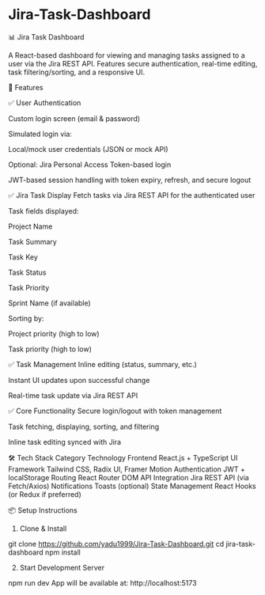 # Jira-Task-Dashboard

📊 Jira Task Dashboard

A React-based dashboard for viewing and managing tasks assigned to a user via the Jira REST API. Features secure authentication, real-time editing, task filtering/sorting, and a responsive UI.

🚀 Features

✅ User Authentication

Custom login screen (email & password)

Simulated login via:

Local/mock user credentials (JSON or mock API)

Optional: Jira Personal Access Token-based login

JWT-based session handling with token expiry, refresh, and secure logout

✅ Jira Task Display
Fetch tasks via Jira REST API for the authenticated user

Task fields displayed:

Project Name

Task Summary

Task Key

Task Status

Task Priority

Sprint Name (if available)

Sorting by:

Project priority (high to low)

Task priority (high to low)

✅ Task Management
Inline editing (status, summary, etc.)

Instant UI updates upon successful change

Real-time task update via Jira REST API

✅ Core Functionality
Secure login/logout with token management

Task fetching, displaying, sorting, and filtering

Inline task editing synced with Jira

🛠 Tech Stack
Category	Technology
Frontend	React.js + TypeScript
UI Framework	Tailwind CSS, Radix UI, Framer Motion
Authentication	JWT + localStorage
Routing	React Router DOM
API Integration	Jira REST API (via Fetch/Axios)
Notifications	Toasts (optional)
State Management	React Hooks (or Redux if preferred)

📦 Setup Instructions

1. Clone & Install

git clone https://github.com/yadu1999/Jira-Task-Dashboard.git
cd jira-task-dashboard
npm install

2. Start Development Server

npm run dev
App will be available at: http://localhost:5173